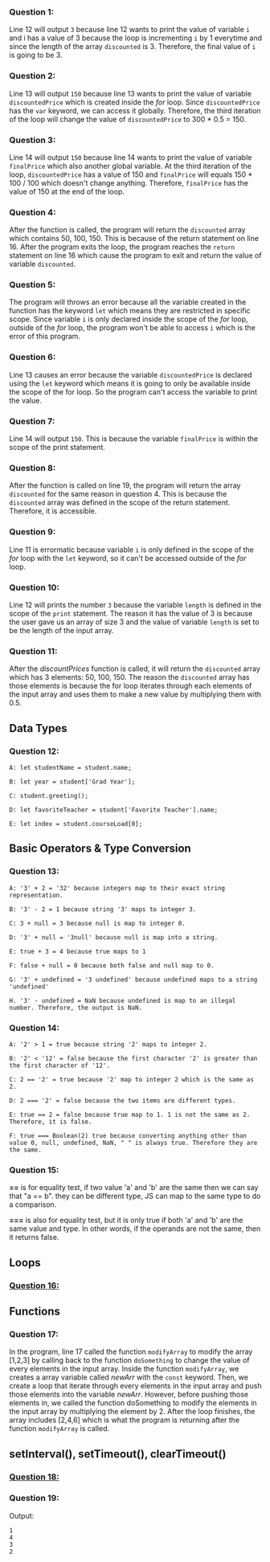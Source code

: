 ### Question 1:

Line 12 will output `3` because line 12 wants to print the value of variable `i` and i has a value of 3 because the loop is incrementing `i` by 1 everytime and since the length of the array `discounted` is 3. Therefore, the final value of `i` is going to be 3.

### Question 2:

Line 13 will output `150` because line 13 wants to print the value of variable `discountedPrice` which is created inside the *for* loop. Since `discountedPrice` has the `var` keyword, we can access it globally. Therefore, the third iteration of the loop will change the value of `discountedPrice` to 300 * 0.5 = 150.

### Question 3:

Line 14 will output `150` because line 14 wants to print the value of variable `finalPrice` which also another global variable. At the third iteration of the loop, `discountedPrice` has a value of 150 and `finalPrice` will equals 150 * 100 / 100 which doesn't change anything. Therefore, `finalPrice` has the value of 150 at the end of the loop.

### Question 4:

After the function is called, the program will return the `discounted` array which contains 50, 100, 150. This is because of the return statement on line 16. After the program exits the loop, the program reaches the `return` statement on line 16 which cause the program to exit and return the value of variable `discounted`.

### Question 5:

The program will throws an error because all the variable created in the function has the keyword `let` which means they are restricted in specific scope. Since variable `i` is only declared inside the scope of the *for* loop, outside of the *for* loop, the program won't be able to access `i` which is the error of this program.

### Question 6:

Line 13 causes an error because the variable `discountedPrice` is declared using the `let` keyword which means it is going to only be available inside the scope of the for loop. So the program can't access the variable to print the value.

### Question 7:

Line 14 will output `150`. This is because the variable `finalPrice` is within the scope of the print statement.

### Question 8:

After the function is called on line 19, the program will return the array `discounted` for the same reason in question 4. This is because the `discounted` array was defined in the scope of the return statement. Therefore, it is accessible.

### Question 9:

Line 11 is errormatic because variable `i` is only defined in the scope of the *for* loop with the `let` keyword, so it can't be accessed outside of the *for* loop.

### Question 10:

Line 12 will prints the number `3` because the variable `length` is defined in the scope of the `print` statement. The reason it has the value of 3 is because the user gave us an array of size 3 and the value of variable `length` is set to be the length of the input array.

### Question 11:

After the *discountPrices* function is called, it will return the `discounted` array which has 3 elements: 50, 100, 150. The reason the `discounted` array has those elements is because the for loop iterates through each elements of the input array and uses them to make a new value by multiplying them with 0.5.

## Data Types

### Question 12:

```
A: let studentName = student.name;

B: let year = student['Grad Year'];

C: student.greeting();

D: let favoriteTeacher = student['Favorite Teacher'].name;

E: let index = student.courseLoad[0];
```

## Basic Operators & Type Conversion

### Question 13:

```
A: '3' + 2 = '32' because integers map to their exact string representation.

B: '3' - 2 = 1 because string '3' maps to integer 3.

C: 3 + null = 3 because null is map to integer 0.

D: '3' + null = '3null' because null is map into a string.

E: true + 3 = 4 because true maps to 1

F: false + null = 0 because both false and null map to 0.

G: '3' + undefined = '3 undefined' because undefined maps to a string 'undefined'

H. '3' - undefined = NaN because undefined is map to an illegal number. Therefore, the output is NaN.
```

### Question 14:

```
A: '2' > 1 = true because string '2' maps to integer 2.

B: '2' < '12' = false because the first character '2' is greater than the first character of '12'.

C: 2 == '2' = true because '2' map to integer 2 which is the same as 2.

D: 2 === '2' = false because the two items are different types.

E: true == 2 = false because true map to 1. 1 is not the same as 2. Therefore, it is false.

F: true === Boolean(2) true because converting anything other than value 0, null, undefined, NaN, " " is always true. Therefore they are the same.
```

### Question 15:

**==** is for equality test, if two value 'a' and 'b' are the same then we can say that "a == b". they can be different type, JS can map to the same type to do a comparison.

**===** is also for equality test, but it is only true if both 'a' and 'b' are the same value and type. In other words, if the operands are not the same, then it returns false.

## Loops

### [Question 16:](part2-question16.js)

## Functions

### Question 17:

In the program, line 17 called the function `modifyArray` to modify the array [1,2,3] by calling back to the function `doSomething` to change the value of every elements in the input array. Inside the function `modifyArray`, we creates a array variable called *newArr* with the `const` keyword. Then, we create a loop that iterate through every elements in the input array and push those elements into the variable *newArr*. However, before pushing those elements in, we called the function doSomething to modify the elements in the input array by multiplying the element by 2. After the loop finishes, the array includes [2,4,6] which is what the program is returning after the function `modifyArray` is called.

## setInterval(), setTimeout(), clearTimeout()

### [Question 18:](part2-question18.js)

### Question 19:

Output:

```
1
4
3
2
```